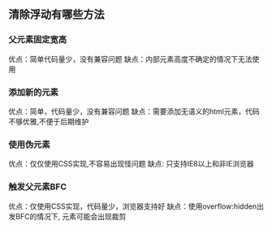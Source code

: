 ## 清除浮动有哪些方法
### 父元素固定宽高
优点：简单代码量少，没有兼容问题
缺点：内部元素高度不确定的情况下无法使用

### 添加新的元素
优点：简单，代码量少，没有兼容问题
缺点：需要添加无语义的html元素，代码不够优雅,不便于后期维护

### 使用伪元素
优点：仅仅使用CSS实现,不容易出现怪问题
缺点: 只支持IE8以上和非IE浏览器

### 触发父元素BFC
优点：仅使用CSS实现，代码量少，浏览器支持好
缺点：使用overflow:hidden出发BFC的情况下, 元素可能会出现裁剪